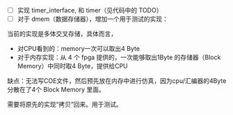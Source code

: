 - [ ] 实现 timer_interface, 和 timer（见代码中的 TODO）
- [ ] 对于 dmem（数据存储器），增加一个用于测试的实现：

当前的实现是多体交叉存储，具体而言，

- 对CPU看到的：memory一次可以取出4 Byte
- 对于内存实现：从 4 个 fpga 提供的，一次能够取出1Byte 的存储器（Block Memory）中同时取4 Byte，提供给CPU

缺点：无法写COE文件，然后预先放在内存中进行仿真，因为cpu/汇编器的4Byte 分散在了4个 Block Memory 里面。

需要将原先的实现“拷贝”回来。用于测试。


